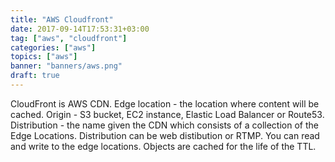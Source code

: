 ```yaml
---
title: "AWS Cloudfront"
date: 2017-09-14T17:53:31+03:00
tag: ["aws", "cloudfront"]
categories: ["aws"]
topics: ["aws"]
banner: "banners/aws.png"
draft: true
---
```


CloudFront is AWS CDN. Edge location - the location where content will be cached. Origin - S3 bucket, EC2 instance, Elastic Load Balancer or Route53.
Distribution - the name given the CDN which consists of a collection of the Edge Locations. Distribution can be web distibution or RTMP.
You can read and write to the edge locations. Objects are cached for the life of the TTL.

